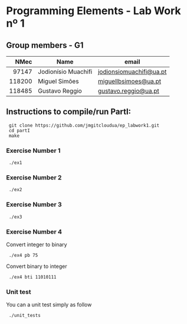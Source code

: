 # Programming Elements - Lab Work nº 1
## Group members - G1

|  NMec | Name                | email                   |
| ----: | ------------------- | ----------------------- |
| 97147 | Jodionísio Muachifi | jodionsiomuachifi@ua.pt |
| 118200 |  Miguel Simões    | miguellbsimoes@ua.pt   |
| 118485 | Gustavo Reggio    | gustavo.reggio@ua.pt    |

## Instructions to compile/run PartI:
```
 git clone https://github.com/jmgitcloudua/ep_labwork1.git
 cd partI
 make
 ```

### Exercise Number 1
```
 ./ex1 
```
### Exercise Number 2
```
 ./ex2
```
### Exercise Number 3
```
 ./ex3
```

### Exercise Number 4
Convert integer to binary
```
 ./ex4 pb 75
```
Convert binary to integer
```
 ./ex4 bti 11010111
```

### Unit test
You can a unit test simply as follow
```
 ./unit_tests
```
